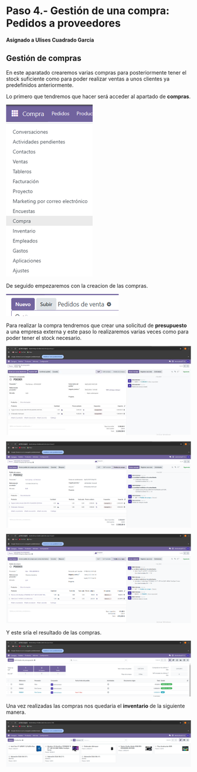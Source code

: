 #  Paso 4.-  Gestión de una compra: Pedidos a proveedores
#### Asignado a Ulises Cuadrado García

## Gestión de compras

En este aparatado crearemos varias compras para posteriormente tener el stock suficiente como para poder realizar ventas a unos clientes ya predefinidos anteriormente.

Lo primero que tendremos que hacer será acceder al apartado de **compras**.

![](./IMGUlises/menuc.png)

De seguido empezaremos con la creacion de las compras.

![](./IMGUlises/crearv.png)

Para realizar la compra tendremos que crear una solicitud de **presupuesto** a una empresa externa y este paso lo realizaremos varias veces como para poder tener el stock necesario.

![](./IMGUlises/compra1.jfif)

![](./IMGUlises/compra2.png)

![](./IMGUlises/compra3.png)

Y este sría el resultado de las compras.

![](./IMGUlises/resc.png)

Una vez realizadas las compras nos quedaria el **inventario** de la siguiente manera.

![](./IMGUlises/productos.png)
